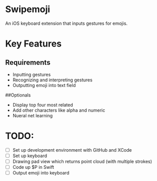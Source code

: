 # Swipemoji

An iOS keyboard extension that inputs gestures for emojis.

# Key Features
  ## Requirements
  - Inputting gestures
  - Recognizing and interpreting gestures
  - Outputting emoji into text field
  
  ##Optionals
  - Display top four most related
  - Add other characters like alpha and numeric
  - Nueral net learning
  
# TODO:
- [ ] Set up development environment with GitHub and XCode
- [ ] Set up keyboard
- [ ] Drawing pad view which returns point cloud (with multiple strokes)
- [ ] Code up $P in Swift
- [ ] Output emoji into keyboard
